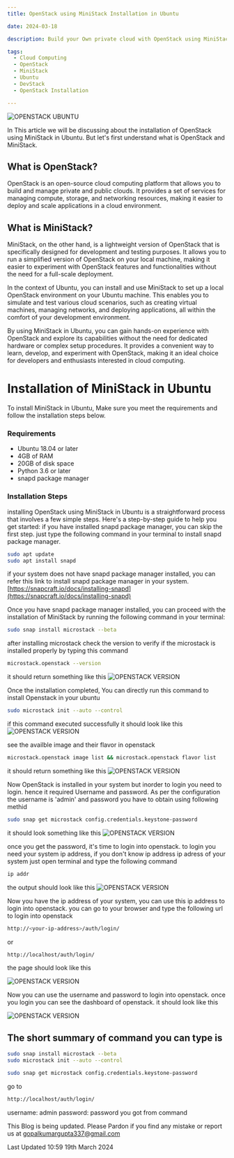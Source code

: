 ```yaml
---
title: OpenStack using MiniStack Installation in Ubuntu

date: 2024-03-18

description: Build your Own private cloud with OpenStack using MiniStack Installation in Ubuntu

tags:
  - Cloud Computing
  - OpenStack
  - MiniStack
  - Ubuntu
  - DevStack
  - OpenStack Installation

---
```


![OPENSTACK UBUNTU](/assets/images/dynamic/openstack/OpenStack-ubuntu-logo.png)

In This article we will be discussing about the installation of OpenStack using MiniStack in Ubuntu. But let's first understand what is OpenStack and MiniStack. 
## What is OpenStack?
OpenStack is an open-source cloud computing platform that allows you to build and manage private and public clouds. It provides a set of services for managing compute, storage, and networking resources, making it easier to deploy and scale applications in a cloud environment.

## What is MiniStack?
MiniStack, on the other hand, is a lightweight version of OpenStack that is specifically designed for development and testing purposes. It allows you to run a simplified version of OpenStack on your local machine, making it easier to experiment with OpenStack features and functionalities without the need for a full-scale deployment.

In the context of Ubuntu, you can install and use MiniStack to set up a local OpenStack environment on your Ubuntu machine. This enables you to simulate and test various cloud scenarios, such as creating virtual machines, managing networks, and deploying applications, all within the comfort of your development environment.

By using MiniStack in Ubuntu, you can gain hands-on experience with OpenStack and explore its capabilities without the need for dedicated hardware or complex setup procedures. It provides a convenient way to learn, develop, and experiment with OpenStack, making it an ideal choice for developers and enthusiasts interested in cloud computing.

# Installation of MiniStack in Ubuntu

To install MiniStack in Ubuntu, Make sure you meet the requirements and follow the installation steps below.

### Requirements
- Ubuntu 18.04 or later
- 4GB of RAM
- 20GB of disk space
- Python 3.6 or later
- snapd package manager

### Installation Steps

installing OpenStack using MiniStack in Ubuntu is a straightforward process that involves a few simple steps. Here's a step-by-step guide to help you get started:
 if you have installed snapd package manager, you can skip the first step.
 just type the following command in your terminal to install snapd package manager.


```sh 
sudo apt update
sudo apt install snapd
```
if your system does not have snapd package manager installed, you can refer this link to install snapd package manager in your system. [https://snapcraft.io/docs/installing-snapd](https://snapcraft.io/docs/installing-snapd)

Once you have snapd package manager installed, you can proceed with the installation of MiniStack by running the following command in your terminal:

```sh
sudo snap install microstack --beta
```
after installing microstack check the version to verify if the microstack is installed properly by typing this command

```sh
microstack.openstack --version
```
it should return something like this 
![OPENSTACK VERSION](/assets/images/dynamic/openstack/openstack-version.png)

Once the installation completed, You can directly run this command to install Openstack in your ubuntu

```sh
sudo microstack init --auto --control
```
if this command executed successfully it should look like this 
![OPENSTACK VERSION](/assets/images/dynamic/openstack/openstack-image-installed.png)



see the availble image and their flavor in openstack
```sh
microstack.openstack image list && microstack.openstack flavor list
```
it should return something like this
![OPENSTACK VERSION](/assets/images/dynamic/openstack/openstack-img-flavor.png)

Now OpenStack is installed in your system but inorder to login you need to login. hence it required Username and password.
As per the configuration the username is 'admin' and password you have to obtain using following methid 

```sh
sudo snap get microstack config.credentials.keystone-password
```
it should look something like this 
![OPENSTACK VERSION](/assets/images/dynamic/openstack/openstack-password.png)

once you get the password, it's time to login into openstack.
to login you need your system ip address, if you don't know ip address ip adress of your system just open terminal and type the following command 

```sh
ip addr
```
the output should look like this
![OPENSTACK VERSION](/assets/images/dynamic/openstack/ip-addr.png)

Now you have the ip address of your system, you can use this ip address to login into openstack. you can go to your browser and type the following url to login into openstack

```sh
http://<your-ip-address>/auth/login/
```
or

```sh
http://localhost/auth/login/
```
the page should look like this

![OPENSTACK VERSION](/assets/images/dynamic/openstack/openstack-login.png)

Now you can use the username and password to login into openstack. once you login you can see the dashboard of openstack. it should look like this

![OPENSTACK VERSION](/assets/images/dynamic/openstack/openstack-page.png)


## The short summary of command you can type is 

```sh
sudo snap install microstack --beta
sudo microstack init --auto --control

```

```sh
sudo snap get microstack config.credentials.keystone-password
```
go to
```sh
http://localhost/auth/login/
```

username: admin
password: password you got from command 


This Blog is being updated. Please Pardon if you find any mistake or report us at gopalkumargupta337@gmail.com

Last Updated 10:59 19th March 2024
